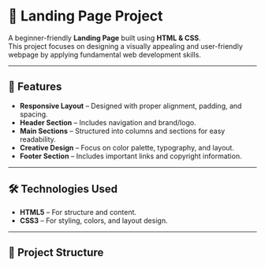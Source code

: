 # 🚀 Landing Page Project  

A beginner-friendly **Landing Page** built using **HTML & CSS**.  
This project focuses on designing a visually appealing and user-friendly webpage by applying fundamental web development skills.  

---

## 📌 Features  

- **Responsive Layout** – Designed with proper alignment, padding, and spacing.  
- **Header Section** – Includes navigation and brand/logo.  
- **Main Sections** – Structured into columns and sections for easy readability.  
- **Creative Design** – Focus on color palette, typography, and layout.  
- **Footer Section** – Includes important links and copyright information.  

---

## 🛠️ Technologies Used  

- **HTML5** – For structure and content.  
- **CSS3** – For styling, colors, and layout design.  

---

## 📂 Project Structure  

